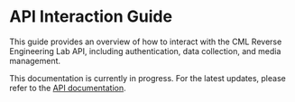 <!--- TODO: Explain how regular users can authenticate with the API once the API is opened up for users-->

# API Interaction Guide

This guide provides an overview of how to interact with the CML Reverse Engineering Lab API, including authentication, data collection, and media management.

This documentation is currently in progress. For the latest updates, please refer to the [API documentation](https://api2.cml-relab.org/docs).
